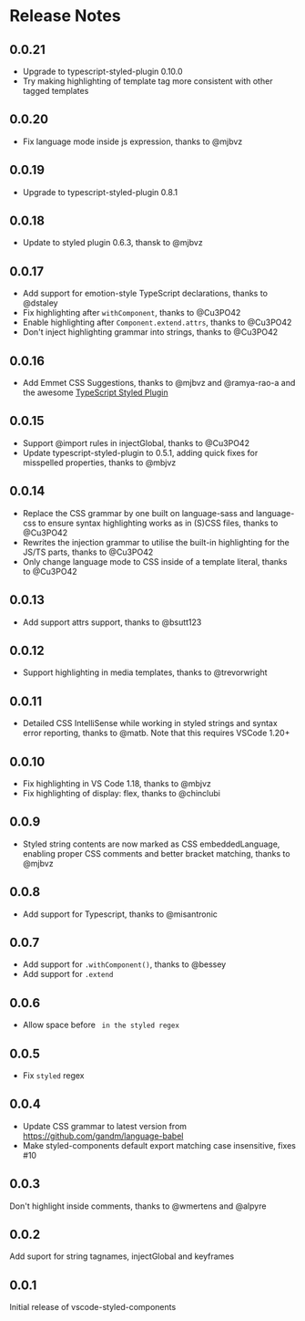 # Release Notes

## 0.0.21

- Upgrade to typescript-styled-plugin 0.10.0
- Try making highlighting of template tag more consistent with other tagged templates

## 0.0.20

- Fix language mode inside js expression, thanks to @mjbvz

## 0.0.19

- Upgrade to typescript-styled-plugin 0.8.1

## 0.0.18

- Update to styled plugin 0.6.3, thansk to @mjbvz

## 0.0.17

- Add support for emotion-style TypeScript declarations, thanks to @dstaley 
- Fix highlighting after `withComponent`, thanks to @Cu3PO42
- Enable highlighting after `Component.extend.attrs`, thanks to @Cu3PO42
- Don't inject highlighting grammar into strings, thanks to @Cu3PO42

## 0.0.16

- Add Emmet CSS Suggestions, thanks to @mjbvz and @ramya-rao-a and the awesome [TypeScript Styled Plugin](https://github.com/Microsoft/typescript-styled-plugin)

## 0.0.15

- Support @import rules in injectGlobal, thanks to @Cu3PO42
- Update typescript-styled-plugin to 0.5.1, adding quick fixes for misspelled properties, thanks to @mbjvz

## 0.0.14

- Replace the CSS grammar by one built on language-sass and language-css to ensure syntax highlighting works as in (S)CSS files, thanks to @Cu3PO42
- Rewrites the injection grammar to utilise the built-in highlighting for the JS/TS parts, thanks to @Cu3PO42
- Only change language mode to CSS inside of a template literal, thanks to @Cu3PO42

## 0.0.13

- Add support attrs support, thanks to @bsutt123

## 0.0.12

- Support highlighting in media templates, thanks to @trevorwright

## 0.0.11

- Detailed CSS IntelliSense while working in styled strings and syntax error reporting, thanks to @matb. Note that this requires VSCode 1.20+

## 0.0.10

- Fix highlighting in VS Code 1.18, thanks to @mbjvz
- Fix highlighting of display: flex, thanks to @chinclubi

## 0.0.9

- Styled string contents are now marked as CSS embeddedLanguage, enabling proper CSS comments and better bracket matching, thanks to @mjbvz

## 0.0.8

- Add support for Typescript, thanks to @misantronic

## 0.0.7

- Add support for `.withComponent()`, thanks to @bessey
- Add support for `.extend`

## 0.0.6

- Allow space before ` in the styled regex`

## 0.0.5

- Fix `styled` regex

## 0.0.4

- Update CSS grammar to latest version from https://github.com/gandm/language-babel
- Make styled-components default export matching case insensitive, fixes #10

## 0.0.3

Don't highlight inside comments, thanks to @wmertens and @alpyre

## 0.0.2

Add suport for string tagnames, injectGlobal and keyframes

## 0.0.1

Initial release of vscode-styled-components
